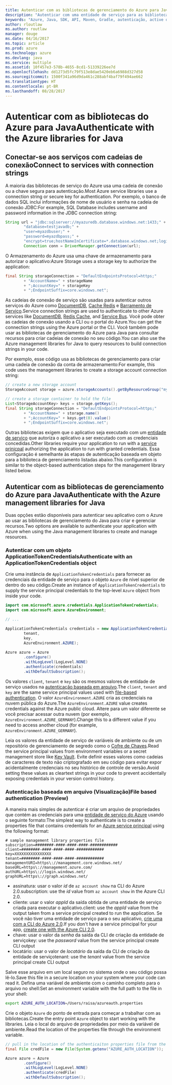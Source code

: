 ```yaml
---
title: Autenticar com as bibliotecas de gerenciamento do Azure para Java
description: "Autenticar com uma entidade de serviço para as bibliotecas de gerenciamento do Azure para Java"
keywords: "Azure, Java, SDK, API, Maven, Gradle, autenticação, active directory, entidade de serviço"
author: rloutlaw
ms.author: routlaw
manager: douge
ms.date: 04/16/2017
ms.topic: article
ms.prod: azure
ms.technology: azure
ms.devlang: java
ms.service: multiple
ms.assetid: 10f457e3-578b-4655-8cd1-51339226ee7d
ms.openlocfilehash: dd1273d5fc79f513e8dae5420eb6a6988d327d58
ms.sourcegitcommit: 1500f341a96d9da461c288abf4baf79f494ae662
ms.translationtype: HT
ms.contentlocale: pt-BR
ms.lasthandoff: 08/28/2017
---
```

# <a name="authenticate-with-the-azure-libraries-for-java"></a><span data-ttu-id="dda22-104">Autenticar com as bibliotecas do Azure para Java</span><span class="sxs-lookup"><span data-stu-id="dda22-104">Authenticate with the Azure libraries for Java</span></span> 

## <a name="connect-to-services-with-connection-strings"></a><span data-ttu-id="dda22-105">Conectar-se aos serviços com cadeias de conexão</span><span class="sxs-lookup"><span data-stu-id="dda22-105">Connect to services with connection strings</span></span>

<span data-ttu-id="dda22-106">A maioria das bibliotecas de serviço do Azure usa uma cadeia de conexão ou a chave segura para autenticação.</span><span class="sxs-lookup"><span data-stu-id="dda22-106">Most Azure service libraries use a connection string or secure key for authentication.</span></span> <span data-ttu-id="dda22-107">Por exemplo, o banco de dados SQL inclui informações de nome de usuário e senha na cadeia de conexão JDBC:</span><span class="sxs-lookup"><span data-stu-id="dda22-107">For example, SQL Database includes username and password information in the JDBC connection string:</span></span>

```java
String url = "jdbc:sqlserver://myazuredb.database.windows.net:1433;" + 
        "database=testjavadb;" + 
        "user=myazdbuser;" +
        "password=myazdbpass;" +
        "encrypt=true;hostNameInCertificate=*.database.windows.net;loginTimeout=30;";
        Connection conn = DriverManager.getConnection(url);
```

<span data-ttu-id="dda22-108">O Armazenamento do Azure usa uma chave de armazenamento para autorizar o aplicativo:</span><span class="sxs-lookup"><span data-stu-id="dda22-108">Azure Storage uses a storage key to authorize the application:</span></span>

```java
final String storageConnection = "DefaultEndpointsProtocol=https;"
        + "AccountName=" + storageName 
        + ";AccountKey=" + storageKey
        + ";EndpointSuffix=core.windows.net";
```

<span data-ttu-id="dda22-109">As cadeias de conexão de serviço são usadas para autenticar outros serviços do Azure como [DocumentDB](https://docs.microsoft.com/azure/documentdb/documentdb-java-application#a-iduseserviceastep-4-using-the-documentdb-service-in-a-java-application), [Cache Redis](https://docs.microsoft.com/azure/redis-cache/cache-java-get-started) e [Barramento de Serviço](https://docs.microsoft.com/azure/service-bus-messaging/service-bus-java-how-to-use-queues).</span><span class="sxs-lookup"><span data-stu-id="dda22-109">Service connection strings are used to authenticate to other Azure services like [DocumentDB](https://docs.microsoft.com/azure/documentdb/documentdb-java-application#a-iduseserviceastep-4-using-the-documentdb-service-in-a-java-application), [Redis Cache](https://docs.microsoft.com/azure/redis-cache/cache-java-get-started), and [Service Bus](https://docs.microsoft.com/azure/service-bus-messaging/service-bus-java-how-to-use-queues).</span></span> <span data-ttu-id="dda22-110">Você pode obter as cadeias de conexão usando a CLI ou o portal do Azure.</span><span class="sxs-lookup"><span data-stu-id="dda22-110">You can get the connection strings using the Azure portal or the CLI.</span></span>  <span data-ttu-id="dda22-111">Você também pode usar as bibliotecas de gerenciamento do Azure para Java para consultar recursos para criar cadeias de conexão no seu código.</span><span class="sxs-lookup"><span data-stu-id="dda22-111">You can also use the Azure management libraries for Java to query resources to build connection strings in your code.</span></span> 

<span data-ttu-id="dda22-112">Por exemplo, esse código usa as bibliotecas de gerenciamento para criar uma cadeia de conexão da conta de armazenamento:</span><span class="sxs-lookup"><span data-stu-id="dda22-112">For example, this code uses the management libraries to create a storage account connection string:</span></span>

```java
// create a new storage account
StorageAccount storage = azure.storageAccounts().getByResourceGroup("myResourceGroup","myStorageAccount");

// create a storage container to hold the file
List<StorageAccountKey> keys = storage.getKeys();
final String storageConnection = "DefaultEndpointsProtocol=https;"
        + "AccountName=" + storage.name()
        + ";AccountKey=" + keys.get(0).value()
        + ";EndpointSuffix=core.windows.net";
```

<span data-ttu-id="dda22-113">Outras bibliotecas exigem que o aplicativo seja executado com um [entidade de serviço](https://docs.microsoft.com/azure/active-directory/develop/active-directory-application-objects) que autoriza o aplicativo a ser executado com as credenciais concedidas.</span><span class="sxs-lookup"><span data-stu-id="dda22-113">Other libraries require your application to run with a [service prinicpal](https://docs.microsoft.com/azure/active-directory/develop/active-directory-application-objects) authorizing the application to run with granted credentials.</span></span> <span data-ttu-id="dda22-114">Essa configuração é semelhante às etapas de autenticação baseada em objeto para a biblioteca de gerenciamento listadas abaixo.</span><span class="sxs-lookup"><span data-stu-id="dda22-114">This configuration is similar to the object-based authentication steps for the management library listed below.</span></span>

<a name="mgmt-auth"></a>

##  <a name="authenticate-with-the-azure-management-libraries-for-java"></a><span data-ttu-id="dda22-115">Autenticar com as bibliotecas de gerenciamento do Azure para Java</span><span class="sxs-lookup"><span data-stu-id="dda22-115">Authenticate with the Azure management libraries for Java</span></span>

<span data-ttu-id="dda22-116">Duas opções estão disponíveis para autenticar seu aplicativo com o Azure ao usar as bibliotecas de gerenciamento do Java para criar e gerenciar recursos.</span><span class="sxs-lookup"><span data-stu-id="dda22-116">Two options are available to authenticate your application with Azure when using the Java management libraries to create and manage resources.</span></span>

### <a name="authenticate-with-an-applicationtokencredentials-object"></a><span data-ttu-id="dda22-117">Autenticar com um objeto ApplicationTokenCredentials</span><span class="sxs-lookup"><span data-stu-id="dda22-117">Authenticate with an ApplicationTokenCredentials object</span></span>

<span data-ttu-id="dda22-118">Crie uma instância de `ApplicationTokenCredentials` para fornecer as credenciais da entidade de serviço para o objeto `Azure` de nível superior de dentro do seu código.</span><span class="sxs-lookup"><span data-stu-id="dda22-118">Create an instance of `ApplicationTokenCredentials` to supply the service principal credentials to the top-level `Azure` object from inside your code.</span></span>

```java
import com.microsoft.azure.credentials.ApplicationTokenCredentials;
import com.microsoft.azure.AzureEnvironment;

// ...

ApplicationTokenCredentials credentials = new ApplicationTokenCredentials(client, 
        tenant,
        key, 
        AzureEnvironment.AZURE);
        
Azure azure = Azure
        .configure()
        .withLogLevel(LogLevel.NONE)
        .authenticate(credentials)
        .withDefaultSubscription();
```

<span data-ttu-id="dda22-119">Os valores `client`, `tenant` e `key` são os mesmos valores de entidade de serviço usados na [autenticação baseada em arquivo](#mgmt-file).</span><span class="sxs-lookup"><span data-stu-id="dda22-119">The `client`, `tenant` and `key` are the same service principal values used with [file-based authentication](#mgmt-file).</span></span> <span data-ttu-id="dda22-120">O valor `AzureEnvironment.AZURE` cria as credenciais na nuvem pública do Azure.</span><span class="sxs-lookup"><span data-stu-id="dda22-120">The `AzureEnvironment.AZURE` value creates credentials against the Azure public cloud.</span></span> <span data-ttu-id="dda22-121">Altere para um valor diferente se você precisar acessar outra nuvem (por exemplo, `AzureEnvironment.AZURE_GERMANY`).</span><span class="sxs-lookup"><span data-stu-id="dda22-121">Change this to a different value if you need to access another cloud (for example, `AzureEnvironment.AZURE_GERMANY`).</span></span>  

 <span data-ttu-id="dda22-122">Leia os valores da entidade de serviço de variáveis de ambiente ou de um repositório de gerenciamento de segredo como o [Cofre de Chaves](/azure/key-vault/key-vault-whatis.md).</span><span class="sxs-lookup"><span data-stu-id="dda22-122">Read the service principal values from environment variables or a secret management store like [Key Vault](/azure/key-vault/key-vault-whatis.md).</span></span> <span data-ttu-id="dda22-123">Evite definir esses valores como cadeias de caracteres de texto não criptografado em seu código para evitar expor acidentalmente credenciais no seu histórico de controle de versão.</span><span class="sxs-lookup"><span data-stu-id="dda22-123">Avoid setting these values as cleartext strings in your code to prevent accidentally exposing credentials in your version control history.</span></span>   

<a name="mgmt-file"></a>

### <a name="file-based-authentication-preview"></a><span data-ttu-id="dda22-124">Autenticação baseada em arquivo (Visualização)</span><span class="sxs-lookup"><span data-stu-id="dda22-124">File based authentication (Preview)</span></span>

<span data-ttu-id="dda22-125">A maneira mais simples de autenticar é criar um arquivo de propriedades que contém as credenciais para uma [entidade de serviço do Azure](https://docs.microsoft.com/azure/active-directory/develop/active-directory-application-objects) usando o seguinte formato:</span><span class="sxs-lookup"><span data-stu-id="dda22-125">The simplest way to authenticate is to create a properties file that contains credentials for an [Azure service principal](https://docs.microsoft.com/azure/active-directory/develop/active-directory-application-objects) using the following format:</span></span>

```text
# sample management library properties file
subscription=########-####-####-####-############
client=########-####-####-####-############
key=XXXXXXXXXXXXXXXX
tenant=########-####-####-####-############
managementURI=https\://management.core.windows.net/
baseURL=https\://management.azure.com/
authURL=https\://login.windows.net/
graphURL=https\://graph.windows.net/
```

- <span data-ttu-id="dda22-126">assinatura: usar o valor *id* de `az account show` na CLI do Azure 2.0.</span><span class="sxs-lookup"><span data-stu-id="dda22-126">subscription: use the *id* value from `az account show` in the Azure CLI 2.0.</span></span>
- <span data-ttu-id="dda22-127">cliente: usar o valor *appId* da saída obtida de uma entidade de serviço criada para executar o aplicativo.</span><span class="sxs-lookup"><span data-stu-id="dda22-127">client: use the *appId* value from the output taken from a service principal created to run the application.</span></span> <span data-ttu-id="dda22-128">Se você não tiver uma entidade de serviço para o seu aplicativo, [crie uma com a CLI do Azure 2.0](https://docs.microsoft.com/cli/azure/create-an-azure-service-principal-azure-cli).</span><span class="sxs-lookup"><span data-stu-id="dda22-128">If you don't have a service principal for your app, [create one with the Azure CLI 2.0](https://docs.microsoft.com/cli/azure/create-an-azure-service-principal-azure-cli).</span></span>
- <span data-ttu-id="dda22-129">chave: usar o valor da *senha* da saída da CLI de criação da entidade de serviço</span><span class="sxs-lookup"><span data-stu-id="dda22-129">key: use the *password* value from the service principal create CLI output</span></span> 
- <span data-ttu-id="dda22-130">locatário: usar o valor de *locatário* da saída da CLI de criação da entidade de serviço</span><span class="sxs-lookup"><span data-stu-id="dda22-130">tenant: use the *tenant* value from the service principal create CLI output</span></span>

<span data-ttu-id="dda22-131">Salve esse arquivo em um local seguro no sistema onde o seu código possa lê-lo.</span><span class="sxs-lookup"><span data-stu-id="dda22-131">Save this file in a secure location on your system where your code can read it.</span></span> <span data-ttu-id="dda22-132">Defina uma variável de ambiente com o caminho completo para o arquivo no shell:</span><span class="sxs-lookup"><span data-stu-id="dda22-132">Set an environment variable with the full path to the file in your shell:</span></span>

```bash
export AZURE_AUTH_LOCATION=/Users/raisa/azureauth.properties
```

<span data-ttu-id="dda22-133">Crie o objeto `Azure` do ponto de entrada para começar a trabalhar com as bibliotecas.</span><span class="sxs-lookup"><span data-stu-id="dda22-133">Create the entry point `Azure` object to start working with the libraries.</span></span> <span data-ttu-id="dda22-134">Leia o local do arquivo de propriedades por meio da variável de ambiente.</span><span class="sxs-lookup"><span data-stu-id="dda22-134">Read the location of the properties file through the environment variable.</span></span>

```java
// pull in the location of the authenticaiton properties file from the environment 
final File credFile = new File(System.getenv("AZURE_AUTH_LOCATION"));

Azure azure = Azure
        .configure()
        .withLogLevel(LogLevel.NONE)
        .authenticate(credFile)
        .withDefaultSubscription();
```



